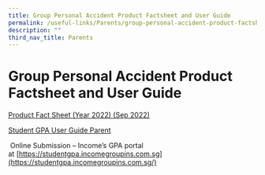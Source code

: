 ```yaml
---
title: Group Personal Accident Product Factsheet and User Guide
permalink: /useful-links/Parents/group-personal-accident-product-factsheet-and-user-guide/
description: ""
third_nav_title: Parents
---
```

# Group Personal Accident Product Factsheet and User Guide
[Product Fact Sheet (Year 2022) (Sep 2022)](https://tanjongkatongsec.moe.edu.sg/wp-content/uploads/2022/09/Product-Fact-Sheet-Year-2022-Sep-2022.pdf)

[Student GPA User Guide Parent](https://tanjongkatongsec.moe.edu.sg/wp-content/uploads/2022/09/StudentGPAUserGuide-Parent.pdf)

 Online Submission – Income’s GPA portal at [https://studentgpa.incomegroupins.com.sg](https://studentgpa.incomegroupins.com.sg/)